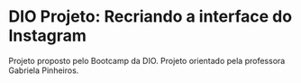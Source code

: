 # DIO Projeto: Recriando a interface do Instagram
Projeto proposto pelo Bootcamp da DIO.
Projeto orientado pela professora Gabriela Pinheiros.
